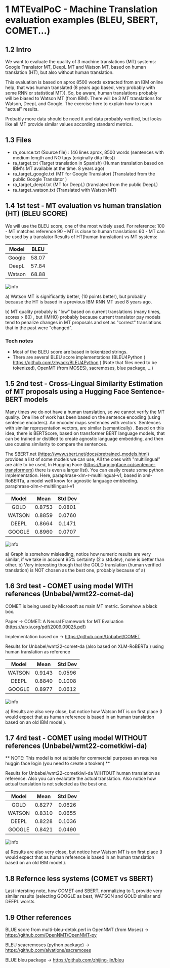 # 1 MTEvalPoC - Machine Translation evaluation examples (BLEU,  SBERT, COMET...)

## 1.2 Intro
We want to evaluate the quality of 3 machine translations (MT) systems: Google Translator MT,
DeepL MT and Watson MT, based on human translation (HT), but also without human translation. 

This evaluation is based on aprox 8500 words extracted from an IBM online help, that was
human translated (8 years ago based, very probably with some RNN or statistical MT)). So,
be aware, human translations probably will be biased to Watson MT (from IBM). There will be 3 MT translations 
for Watson, DeepL and Google.  The exercise here to explain how to reach "actual" results.

Probably more data should be need it and data probably verified, but looks like
all MT provide similar values according standard metrics.
 
 
 ## 1.3 Files 
 
 - ra_source.txt (Source file) : (46 lines aprox, 8500 words (sentences with medium length and NO tags (originally dita files))
- ra_target.txt (Target translation in Spanish) (Human translation based on IBM's MT available at the time. 8 years ago)
- ra_target_google.txt (MT for Google Translator)  (Translated from the public Google Translator )
- ra_target_deepl.txt (MT for DeepL) (translated from the public DeepL)
-  ra_target_watson.txt (Translated with Watson MT)

## 1.4 1st test -  MT evaluation vs human translation (HT) (BLEU SCORE)
We will use the BLEU score, one of the most widely used.  For reference:
100 - MT matches reference 
90 -  MT is close to human translations
60 - MT can be used by a translator 
Results of HT(human translation) vs MT systems:


| Model | BLEU|
| :---:   | :---: |
| Google  | 58.07 |
| DeepL  | 57.84 |
| Watson | 68.88 |

![info](docs/Bleu_score.png)

a) Watson MT is significantly better, (10 points better), but probably because the HT is based in a previous IBM RNN MT 
used 8 years ago. 

b) MT quality probably is "low" based on current translations (many times, scores > 80) , but (IMHO)  probably because current
 translator pay models tend to penalize changes in MT proposals and set as "correct" translations that in the past were "changed".

 ### Tech notes

- Most of the BLEU score are based in tokenized strings.
- There are several BLEU score implementations (BLEU4Python ( https://github.com/zhyack/BLEU4Python ) (Note that files need to be tokenized), OpenMT (from MOSES), sacremoses, blue package, ...)

## 1.5 2nd test -  Cross-Lingual Similarity Estimation of MT proposals using a Hugging Face Sentence-BERT models

Many times we do not have a human translation, so we cannot verify the MT quality. 
One line of work has been based on the sentence encoding (using sentence encoders).  An encoder maps sentences with vectors. Sentences with similar representation vectors, are similar (semantically) .  Based on this idea, there is BERTScore, based on transformer BERT language models, that can be trained or distilled to create agnostic language embedding, and then use cousins similarity to compare the sentences.  

The SBERT.net (https://www.sbert.net/docs/pretrained_models.html) provides a list of some models we can use, All the ones with "multilingual" are able to be used,  In Hugging Face (https://huggingface.co/sentence-transformers) there is even a larger list).   You can easily create some python implementation.  Here, paraphrase-xlm-r-multilingual-v1, based in xml-RoBERTa, a model well know for agnostic language embbeding. 
paraphrase-xlm-r-multilingual-v1

| Model | Mean| Std Dev |
| :---:   | :---: |:---: |
| GOLD  | 0.8753 | 0.0801 |
| WATSON  | 0.8859 | 0.0760 |
| DEEPL  | 0.8664 |0.1471 |
| GOOGLE | 0.8960 | 0.0707 |

![info](docs/SBERT_score.png)

a) Graph is somehow misleading, notice how numeric results are very similar, if we take in account 95% certainty (2 x std.dev), none is better than other.
b) Very interesting though that the GOLD translation (human verified translation) is NOT chosen as the best one, probably because of  a)

## 1.6 3rd test -  COMET using model WITH  references (Unbabel/wmt22-comet-da)

COMET is being used by Microsoft as main MT metric. Somehow a black box. 

Paper -> COMET: A Neural Framework for MT Evaluation (https://arxiv.org/pdf/2009.09025.pdf)

Implementation based on -> https://github.com/Unbabel/COMET


Results for Unbabel/wmt22-comet-da (also based on XLM-RoBERTa ) using human translation as reference

| Model | Mean| Std Dev |
| :---:   | :---: |:---: |
| WATSON  | 0.9143 | 0.0596 |
| DEEPL  | 0.8840 | 0.1008 |
| GOOGLE | 0.8977 | 0.0612 |

![info](docs/COMET_with_ref.png)

a) Results are also very close, but notice how Watson MT is on first place (I would expect that as human reference
is based in an human translation based on an old IBM model ).

## 1.7 4rd test -  COMET using model WITHOUT  references (Unbabel/wmt22-cometkiwi-da)

** NOTE: This model is not suitable for commercial purposes an requires
huggin face login (you need to create a tooken) **

Results for Unbabel/wmt22-cometkiwi-da WIHTOUT human translation as reference.
Also you can evalutate the actual translation. Also notice how actual translation
is not selected as the best one.

| Model | Mean| Std Dev |
| :---:   | :---: |:---: |
| GOLD  | 0.8277 | 0.0626 |
| WATSON  | 0.8310 | 0.0655 |
| DEEPL  | 0.8228 | 0.1036 |
| GOOGLE | 0.8421 | 0.0490 |

![info](docs/COMET_without_ref.png)

a) Results are also very close, but notice how Watson MT is on first place (I would expect that as human reference
is based in an human translation based on an old IBM model ).

## 1.8 Refernce less systems (COMET vs SBERT)

Last intersting note, how COMET and SBERT, normalizing to 1, provide
very similar results (selecting GOOGLE as best, WATSON and GOLD similar and DEEPL
worsts





## 1.9 Other references

BLUE score from multi-bleu-detok.perl in OpenNMT (from Moses) -> https://github.com/OpenNMT/OpenNMT-py

BLEU scacremoses (python package) -> https://github.com/alvations/sacremoses

BLUE bleu package  -> https://github.com/zhijing-jin/bleu
